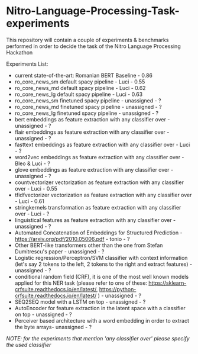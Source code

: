 # Nitro-Language-Processing-Task-experiments
This repository will contain a couple of experiments &amp; benchmarks performed in order to decide the task of the Nitro Language Processing Hackathon

Experiments List:

- current state-of-the-art: Romanian BERT Baseline - 0.86
- ro_core_news_sm default spacy pipeline - Luci - 0.55
- ro_core_news_md default spacy pipeline - Luci - 0.62
- ro_core_news_lg default spacy pipeline - Luci - 0.63
- ro_core_news_sm finetuned spacy pipeline - unassigned - ?
- ro_core_news_md finetuned spacy pipeline - unassigned - ?
- ro_core_news_lg finetuned spacy pipeline - unassigned - ?
- bert embeddings as feature extraction with any classifier over - unassigned - ?
- flair embeddings as feature extraction with any classifier over - unassigned - ?
- fasttext embeddings as feature extraction with any classifier over - Luci - ?
- word2vec embeddings as feature extraction with any classifier over - Bleo & Luci - ?
- glove embeddings as feature extraction with any classifier over - unassigned - ?
- countvectorizer vectorization as feature extraction with any classifier over - Luci - 0.55
- tfidfvectorizer vectorization as feature extraction with any classifier over - Luci - 0.61
- stringkernels transformation as feature extraction with any classifier over - Luci - ?
- linguistical features as feature extraction with any classifier over - unassigned - ?
- Automated Concatenation of Embeddings for Structured Prediction - https://arxiv.org/pdf/2010.05006.pdf - tonio - ?
- Other BERT-like transformers other than the one from Stefan Dumitrescu's paper - unassigned - ?
- Logistic regression/Perceptron/SVM classifier with context information (let's say 2 tokens to the left, 2 tokens to the right and extract features) - unassigned - ?
- conditional random field (CRF), it is one of the most well known models applied for this NER task (please refer to one of these: https://sklearn-crfsuite.readthedocs.io/en/latest/, https://python-crfsuite.readthedocs.io/en/latest/ ) - unassigned - ?
- SEQ2SEQ model with a LSTM on top - unassigned - ?
- AutoEncoder for feature extraction in the latent space with a classifier on top - unassigned - ?
- Perceiver based architecture with a word embedding in order to extract the byte arrays- unassigned - ?


*NOTE: for the experiments that mention 'any classifier over' please specify the used classifier*
